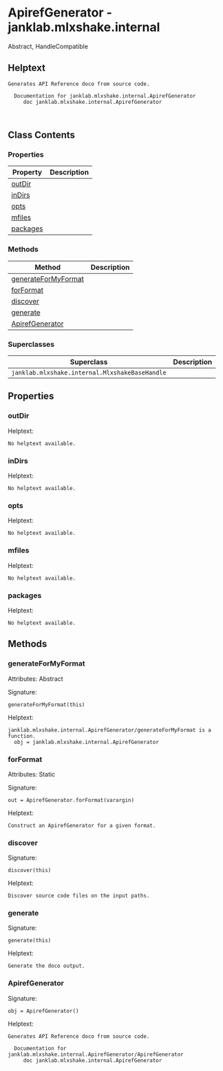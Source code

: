 # ApirefGenerator - janklab.mlxshake.internal

Abstract, HandleCompatible

## Helptext

```text
Generates API Reference doco from source code.

  Documentation for janklab.mlxshake.internal.ApirefGenerator
     doc janklab.mlxshake.internal.ApirefGenerator



```

## Class Contents

### Properties

| Property | Description |
| -------- | ----------- |
| [outDir](#janklab.mlxshake.internal.ApirefGenerator.outDir) |  |
| [inDirs](#janklab.mlxshake.internal.ApirefGenerator.inDirs) |  |
| [opts](#janklab.mlxshake.internal.ApirefGenerator.opts) |  |
| [mfiles](#janklab.mlxshake.internal.ApirefGenerator.mfiles) |  |
| [packages](#janklab.mlxshake.internal.ApirefGenerator.packages) |  |

### Methods

| Method | Description |
| -------- | ----------- |
| [generateForMyFormat](#janklab.mlxshake.internal.ApirefGenerator.generateForMyFormat) |  |
| [forFormat](#janklab.mlxshake.internal.ApirefGenerator.forFormat) |  |
| [discover](#janklab.mlxshake.internal.ApirefGenerator.discover) |  |
| [generate](#janklab.mlxshake.internal.ApirefGenerator.generate) |  |
| [ApirefGenerator](#janklab.mlxshake.internal.ApirefGenerator.ApirefGenerator) |  |

### Superclasses

| Superclass | Description |
| -------- | ----------- |
| `janklab.mlxshake.internal.MlxshakeBaseHandle` |  |

## Properties

<a name="janklab.mlxshake.internal.ApirefGenerator.outDir"></a>
### outDir

Helptext:

```text
No helptext available.
```

<a name="janklab.mlxshake.internal.ApirefGenerator.inDirs"></a>
### inDirs

Helptext:

```text
No helptext available.
```

<a name="janklab.mlxshake.internal.ApirefGenerator.opts"></a>
### opts

Helptext:

```text
No helptext available.
```

<a name="janklab.mlxshake.internal.ApirefGenerator.mfiles"></a>
### mfiles

Helptext:

```text
No helptext available.
```

<a name="janklab.mlxshake.internal.ApirefGenerator.packages"></a>
### packages

Helptext:

```text
No helptext available.
```


## Methods

<a name="janklab.mlxshake.internal.ApirefGenerator.generateForMyFormat"></a>
### generateForMyFormat

Attributes: Abstract

Signature:
```
generateForMyFormat(this)
```

Helptext:

```text
janklab.mlxshake.internal.ApirefGenerator/generateForMyFormat is a function.
  obj = janklab.mlxshake.internal.ApirefGenerator

```

<a name="janklab.mlxshake.internal.ApirefGenerator.forFormat"></a>
### forFormat

Attributes: Static

Signature:
```
out = ApirefGenerator.forFormat(varargin)
```

Helptext:

```text
Construct an ApirefGenerator for a given format.

```

<a name="janklab.mlxshake.internal.ApirefGenerator.discover"></a>
### discover

Signature:
```
discover(this)
```

Helptext:

```text
Discover source code files on the input paths.

```

<a name="janklab.mlxshake.internal.ApirefGenerator.generate"></a>
### generate

Signature:
```
generate(this)
```

Helptext:

```text
Generate the doco output.

```

<a name="janklab.mlxshake.internal.ApirefGenerator.ApirefGenerator"></a>
### ApirefGenerator

Signature:
```
obj = ApirefGenerator()
```

Helptext:

```text
Generates API Reference doco from source code.

  Documentation for janklab.mlxshake.internal.ApirefGenerator/ApirefGenerator
     doc janklab.mlxshake.internal.ApirefGenerator


```



